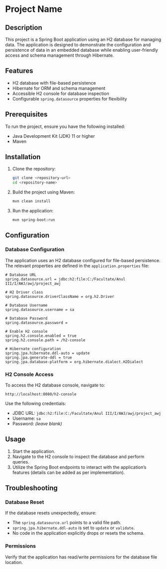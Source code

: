 # Project Name

## Description
This project is a Spring Boot application using an H2 database for managing data. The application is designed to demonstrate the configuration and persistence of data in an embedded database while enabling user-friendly access and schema management through Hibernate.

## Features
- H2 database with file-based persistence
- Hibernate for ORM and schema management
- Accessible H2 console for database inspection
- Configurable `spring.datasource` properties for flexibility

## Prerequisites
To run the project, ensure you have the following installed:

- Java Development Kit (JDK) 11 or higher
- Maven

## Installation
1. Clone the repository:
   ```bash
   git clone <repository-url>
   cd <repository-name>
   ```

2. Build the project using Maven:
   ```bash
   mvn clean install
   ```

3. Run the application:
   ```bash
   mvn spring-boot:run
   ```

## Configuration

### Database Configuration
The application uses an H2 database configured for file-based persistence. The relevant properties are defined in the `application.properties` file:

```properties
# Database URL
spring.datasource.url = jdbc:h2:file:C:/Facultate/Anul III/I/AWJ/awj/project_awj

# H2 Driver class
spring.datasource.driverClassName = org.h2.Driver

# Database Username
spring.datasource.username = sa

# Database Password
spring.datasource.password =

# Enable H2 console
spring.h2.console.enabled = true
spring.h2.console.path = /h2-console

# Hibernate configuration
spring.jpa.hibernate.ddl-auto = update
spring.jpa.generate-ddl = true
spring.jpa.database-platform = org.hibernate.dialect.H2Dialect
```

### H2 Console Access
To access the H2 database console, navigate to:
```
http://localhost:8080/h2-console
```
Use the following credentials:
- JDBC URL: `jdbc:h2:file:C:/Facultate/Anul III/I/AWJ/awj/project_awj`
- Username: `sa`
- Password: *(leave blank)*

## Usage
1. Start the application.
2. Navigate to the H2 console to inspect the database and perform queries.
3. Utilize the Spring Boot endpoints to interact with the application’s features (details can be added as per implementation).

## Troubleshooting
### Database Reset
If the database resets unexpectedly, ensure:
- The `spring.datasource.url` points to a valid file path.
- `spring.jpa.hibernate.ddl-auto` is set to `update` or `validate`.
- No code in the application explicitly drops or resets the schema.

### Permissions
Verify that the application has read/write permissions for the database file location.
